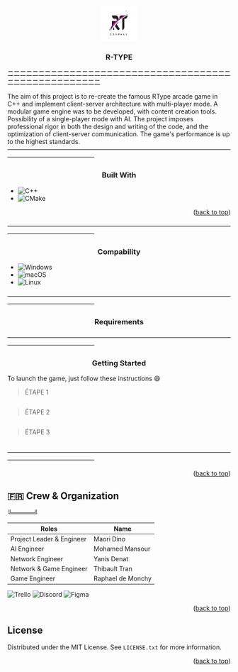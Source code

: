 


<!-- PROJECT LOGO -->
<br />
<div align="center">
    <img src="rtypelogo.jpg" alt="Logo" width="80" height="80">
  </a>

  <h3 align="center">R-TYPE</h3>

</div>

㆓㆓㆓㆓㆓㆓㆓㆓㆓㆓㆓㆓㆓㆓㆓㆓㆓㆓㆓㆓㆓㆓㆓㆓㆓㆓㆓㆓㆓㆓㆓㆓㆓㆓㆓㆓㆓㆓㆓㆓㆓㆓㆓㆓㆓㆓㆓㆓㆓㆓㆓

The aim of this project is to re-create the famous RType arcade game in C++ and implement client-server architecture with multi-player mode. A modular game engine was to be developed, with content creation tools. Possibility of a single-player mode with AI. The project imposes professional rigor in both the design and writing of the code, and the optimization of client-server communication. The game's performance is up to the highest standards.
――――――――――――――――――――――――――――――――――――――――――――――――――
<h3 align="center">Built With</h3>


* ![C++](https://img.shields.io/badge/c++-%2300599C.svg?style=for-the-badge&logo=c%2B%2B&logoColor=white)
* ![CMake](https://img.shields.io/badge/CMake-%23008FBA.svg?style=for-the-badge&logo=cmake&logoColor=white)

<p align="right">(<a href="#readme-top">back to top</a>)</p>
――――――――――――――――――――――――――――――――――――――――――――――――――
 <h3 align="center">Compability</h3>

* ![Windows](https://img.shields.io/badge/Windows-0078D6?style=for-the-badge&logo=windows&logoColor=white)
* ![macOS](https://img.shields.io/badge/mac%20os-000000?style=for-the-badge&logo=macos&logoColor=F0F0F0)
* ![Linux](https://img.shields.io/badge/Linux-FCC624?style=for-the-badge&logo=linux&logoColor=black)

――――――――――――――――――――――――――――――――――――――――――――――――――

 <h3 align="center">Requirements</h3>



――――――――――――――――――――――――――――――――――――――――――――――――――


 <h3 align="center">Getting Started</h3>

To launch the game, just follow these instructions :smile:

> ÉTAPE 1
```sh

```

> ÉTAPE 2
```sh

```

> ÉTAPE 3
```sh

```

――――――――――――――――――――――――――――――――――――――――――――――――――

<p align="right">(<a href="#readme-top">back to top</a>)</p>



<!-- TEAM -->


## 🇫🇷 Crew & Organization
╚═════╝

| Roles | Name |
| ------ | ------ |
| Project Leader & Engineer  | Maori Dino |
| AI Engineer |  Mohamed Mansour |
| Network Engineer | Yanis Denat |
| Network & Game Engineer | Thibault Tran |
| Game Engineer | Raphael de Monchy |

![Trello](https://img.shields.io/badge/Trello-%23026AA7.svg?style=for-the-badge&logo=Trello&logoColor=white) ![Discord](https://img.shields.io/badge/Discord-%235865F2.svg?style=for-the-badge&logo=discord&logoColor=white) ![Figma](https://img.shields.io/badge/figma-%23F24E1E.svg?style=for-the-badge&logo=figma&logoColor=white)
<p align="right">(<a href="#readme-top">back to top</a>)</p>



<!-- LICENSE -->
## License

Distributed under the MIT License. See `LICENSE.txt` for more information.

<p align="right">(<a href="#readme-top">back to top</a>)</p>




